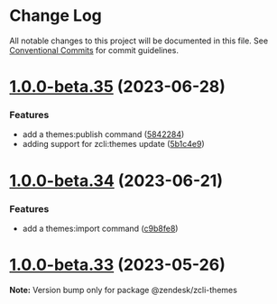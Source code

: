 # Change Log

All notable changes to this project will be documented in this file.
See [Conventional Commits](https://conventionalcommits.org) for commit guidelines.

# [1.0.0-beta.35](https://github.com/zendesk/zcli/compare/v1.0.0-beta.34...v1.0.0-beta.35) (2023-06-28)


### Features

* add a themes:publish command ([5842284](https://github.com/zendesk/zcli/commit/5842284a131e096ae38c9f605b72c68fe3204b62))
* adding support for zcli:themes update ([5b1c4e9](https://github.com/zendesk/zcli/commit/5b1c4e97539e8b97bcb562e85955c0fd35b77b2d))





# [1.0.0-beta.34](https://github.com/zendesk/zcli/compare/v1.0.0-beta.32...v1.0.0-beta.34) (2023-06-21)


### Features

* add a themes:import command ([c9b8fe8](https://github.com/zendesk/zcli/commit/c9b8fe837b54d0ae754393fe477d5358cf574e6d))





# [1.0.0-beta.33](https://github.com/zendesk/zcli/compare/v1.0.0-beta.32...v1.0.0-beta.33) (2023-05-26)

**Note:** Version bump only for package @zendesk/zcli-themes
